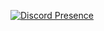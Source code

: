 [![Discord Presence](https://lanyard.cnrad.dev/api/268458117421989888?showDisplayName=true&hideStatus=false&hideTimestamp=false&hideActivity=true&theme=&hideBadges=false&hideDiscrim=false&borderRadius=&bg=0D1117)](https://discord.com/users/268458117421989888)
